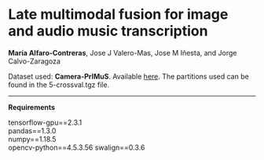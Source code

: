 # Late multimodal fusion for image and audio music transcription

**María Alfaro-Contreras**, Jose J Valero-Mas, Jose M Iñesta, and Jorge Calvo-Zaragoza<br />

Dataset used: **Camera-PrIMuS**. Available [here](https://grfia.dlsi.ua.es/primus/).
The partitions used can be found in the 5-crossval.tgz file.

----

**Requirements**

tensorflow-gpu==2.3.1<br />
pandas==1.3.0<br />
numpy==1.18.5<br />
opencv-python==4.5.3.56
swalign==0.3.6
